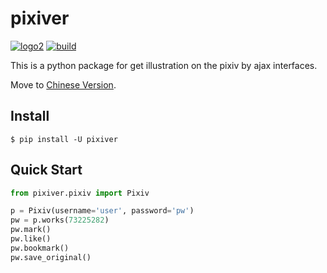 pixiver
=======

[![logo2](https://img.shields.io/badge/pypi-0.0.8.8161-blue.svg)](https://pypi.org/project/pixiver/)
[![build](https://travis-ci.org/darkchii/pixiver.svg?branch=master)](https://travis-ci.org/darkchii/pixiver)

This is a python package for get illustration on the pixiv by ajax interfaces.

Move to [Chinese Version](README-cn.md).

Install
-------

`$ pip install -U pixiver`

Quick Start
-----------

```python
from pixiver.pixiv import Pixiv

p = Pixiv(username='user', password='pw')
pw = p.works(73225282)
pw.mark()
pw.like()
pw.bookmark()
pw.save_original()
```